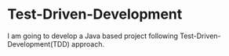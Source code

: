 # Test-Driven-Development
I am going to develop a Java based project following Test-Driven-Development(TDD) approach.
